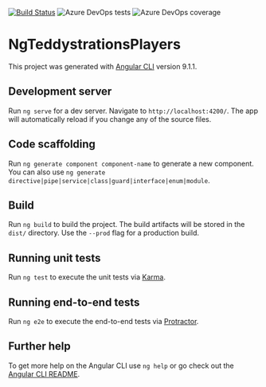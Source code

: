 [![Build Status](https://tchen25.visualstudio.com/Teddystrations/_apis/build/status/theodoreschen.ng-teddystrations-players?branchName=master)](https://tchen25.visualstudio.com/Teddystrations/_build/latest?definitionId=9&branchName=master) ![Azure DevOps tests](https://img.shields.io/azure-devops/tests/tchen25/Teddystrations/9) ![Azure DevOps coverage](https://img.shields.io/azure-devops/coverage/tchen25/Teddystrations/9)

# NgTeddystrationsPlayers

This project was generated with [Angular CLI](https://github.com/angular/angular-cli) version 9.1.1.

## Development server

Run `ng serve` for a dev server. Navigate to `http://localhost:4200/`. The app will automatically reload if you change any of the source files.

## Code scaffolding

Run `ng generate component component-name` to generate a new component. You can also use `ng generate directive|pipe|service|class|guard|interface|enum|module`.

## Build

Run `ng build` to build the project. The build artifacts will be stored in the `dist/` directory. Use the `--prod` flag for a production build.

## Running unit tests

Run `ng test` to execute the unit tests via [Karma](https://karma-runner.github.io).

## Running end-to-end tests

Run `ng e2e` to execute the end-to-end tests via [Protractor](http://www.protractortest.org/).

## Further help

To get more help on the Angular CLI use `ng help` or go check out the [Angular CLI README](https://github.com/angular/angular-cli/blob/master/README.md).
